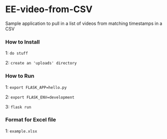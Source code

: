 # EE-video-from-CSV
Sample application to pull in a list of videos from matching timestamps in a CSV

### How to Install ###

1: `do stuff`

2: `create an 'uploads' directory`

### How to Run ###

1: `export FLASK_APP=hello.py`

2: `export FLASK_ENV=development`

3: `flask run`


### Format for Excel file ###

1: `example.xlsx`